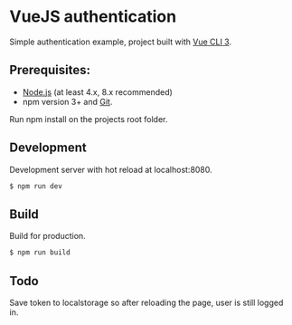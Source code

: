 # VueJS authentication
Simple authentication example, project built with [Vue CLI 3](https://cli.vuejs.org/guide/).

## Prerequisites:
- [Node.js](https://nodejs.org/en/) (at least 4.x, 8.x recommended)
- npm version 3+ and [Git](https://git-scm.com/).

Run npm install on the projects root folder.

## Development
Development server with hot reload at localhost:8080.

``` bash
$ npm run dev
```

## Build
Build for production.

``` bash
$ npm run build
```

## Todo
Save token to localstorage so after reloading the page, user is still logged in.
